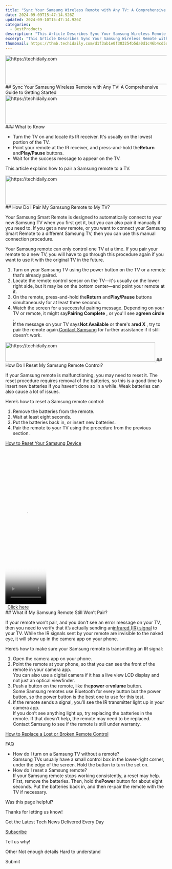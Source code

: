 ```yaml
---
title: "Sync Your Samsung Wireless Remote with Any TV: A Comprehensive Guide to Getting Started"
date: 2024-09-09T15:47:14.926Z
updated: 2024-09-10T15:47:14.926Z
categories:
  - BestProducts
description: "This Article Describes Sync Your Samsung Wireless Remote with Any TV: A Comprehensive Guide to Getting Started"
excerpt: "This Article Describes Sync Your Samsung Wireless Remote with Any TV: A Comprehensive Guide to Getting Started"
thumbnail: https://thmb.techidaily.com/d1f3ab1e0f303254b5da0d1c46b4cd5df7801fb77b72cd0a87c2f6333bdfc5bd.jpg
---
```


<!-- affiliate ads begin -->
<a href="https://appsumo.8odi.net/c/5597632/2118319/7443" target="_top" id="2118319">
  <img src="//a.impactradius-go.com/display-ad/7443-2118319" border="0" alt="https://techidaily.com" width="728" height="90"/>
</a>
<img height="0" width="0" src="https://appsumo.8odi.net/i/5597632/2118319/7443" style="position:absolute;visibility:hidden;" border="0" />
<!-- affiliate ads end -->
## Sync Your Samsung Wireless Remote with Any TV: A Comprehensive Guide to Getting Started
<!-- affiliate ads begin -->
<a href="https://ephamedtechinc.pxf.io/c/5597632/2120863/26400?prodsku=Mercury" target="_top" id="2120863">
  <img src="//a.impactradius-go.com/display-ad/26400-2120863" border="0" alt="https://techidaily.com" width="728" height="90"/>
</a>
<img height="0" width="0" src="https://ephamedtechinc.pxf.io/i/5597632/2120863/26400?prodsku=Mercury" style="position:absolute;visibility:hidden;" border="0" />
<!-- affiliate ads end -->
### What to Know

* Turn the TV on and locate its IR receiver. It's usually on the lowest portion of the TV.
* Point your remote at the IR receiver, and press-and-hold the**Return** and**Play/Pause** buttons.
* Wait for the success message to appear on the TV.

 This article explains how to pair a Samsung remote to a TV.

<!-- affiliate ads begin -->
<a href="https://unicoeye.pxf.io/c/5597632/2134239/18498" target="_top" id="2134239">
  <img src="//a.impactradius-go.com/display-ad/18498-2134239" border="0" alt="https://techidaily.com" width="721" height="90"/>
</a>
<img height="0" width="0" src="https://unicoeye.pxf.io/i/5597632/2134239/18498" style="position:absolute;visibility:hidden;" border="0" />
<!-- affiliate ads end -->
## How Do I Pair My Samsung Remote to My TV?

 Your Samsung Smart Remote is designed to automatically connect to your new Samsung TV when you first get it, but you can also pair it manually if you need to. If you get a new remote, or you want to connect your Samsung Smart Remote to a different Samsung TV, then you can use this manual connection procedure.  

 Your Samsung remote can only control one TV at a time. If you pair your remote to a new TV, you will have to go through this procedure again if you want to use it with the original TV in the future.

1. Turn on your Samsung TV using the power button on the TV or a remote that’s already paired.
2. Locate the remote control sensor on the TV—it's usually on the lower right side, but it may be on the bottom center—and point your remote at it.
3. On the remote, press-and-hold the**Return** and**Play/Pause** buttons simultaneously for at least three seconds.
4. Watch the screen for a successful pairing message. Depending on your TV or remote, it might say**Pairing Complete** , or you'll see a**green circle** .  
 If the message on your TV says**Not Available** or there's a**red X** , try to pair the remote again.[Contact Samsung](https://shop-links.co/link/?exclusive=1&publisher_slug=itechdaily19598&url=https%3A%2F%2Fwww.samsung.com%2Fus%2Fsupport%2Fcontact%2F) for further assistance if it still doesn’t work.

<!-- affiliate ads begin -->
<a href="https://aligracehair.sjv.io/c/5597632/2115936/19272" target="_top" id="2115936">
  <img src="//a.impactradius-go.com/display-ad/19272-2115936" border="0" alt="https://techidaily.com" width="468" height="60"/>
</a>
<img height="0" width="0" src="https://aligracehair.sjv.io/i/5597632/2115936/19272" style="position:absolute;visibility:hidden;" border="0" />
<!-- affiliate ads end -->
## How Do I Reset My Samsung Remote Control?

 If your Samsung remote is malfunctioning, you may need to reset it. The reset procedure requires removal of the batteries, so this is a good time to insert new batteries if you haven’t done so in a while. Weak batteries can also cause a lot of issues.

 Here’s how to reset a Samsung remote control:  

1. Remove the batteries from the remote.
2. Wait at least eight seconds.
3. Put the batteries back in, or insert new batteries.
4. Pair the remote to your TV using the procedure from the previous section.

[How to Reset Your Samsung Device](https://www.lifewire.com/reset-samsung-device-4156933)

<!-- affiliate ads begin -->
<span id="1977028">
					<video width="128" height="480" style="cursor:pointer"
           poster="//a.impactradius-go.com/display-clicktoplayimage/1977028.png"
           onclick="if(!this.playClicked){this.play();this.setAttribute('controls',true);this.playClicked=true;}">
	   <source src="//a.impactradius-go.com/display-ad/22993-1977028">
	   <img src="//a.impactradius-go.com/display-clicktoplayimage/1977028.png" style="border: none; height: 100%; width: 100%; object-fit: contain">
	</video>
	<div style="width:80px;text-align:center"><a href="javascript:window.open(decodeURIComponent('https%3A%2F%2Fhomestyler.sjv.io%2Fc%2F5597632%2F1977028%2F22993'), '_blank');void(0);">Click here</a></div>
</span>
<img height="0" width="0" src="https://imp.pxf.io/i/5597632/1977028/22993" style="position:absolute;visibility:hidden;" border="0" />
<!-- affiliate ads end -->
## What if My Samsung Remote Still Won’t Pair?

 If your remote won’t pair, and you don’t see an error message on your TV, then you need to verify that it’s actually sending an[infrared (IR) signal](https://www.lifewire.com/what-is-an-ir-remote-control-5194485) to your TV. While the IR signals sent by your remote are invisible to the naked eye, it will show up in the camera app on your phone.  
  
 Here’s how to make sure your Samsung remote is transmitting an IR signal:

1. Open the camera app on your phone.
2. Point the remote at your phone, so that you can see the front of the remote in your camera app.  
 You can also use a digital camera if it has a live view LCD display and not just an optical viewfinder.
3. Push a button on the remote, like the**power** or**volume** button.  
 Some Samsung remotes use Bluetooth for every button but the power button, so the power button is the best one to use for this test.
4. If the remote sends a signal, you’ll see the IR transmitter light up in your camera app.  
 If you don’t see anything light up, try replacing the batteries in the remote. If that doesn’t help, the remote may need to be replaced. Contact Samsung to see if the remote is still under warranty.

[How to Replace a Lost or Broken Remote Control](https://www.lifewire.com/replace-remote-control-3276136)

 FAQ

* How do I turn on a Samsung TV without a remote?  
 Samsung TVs usually have a small control box in the lower-right corner, under the edge of the screen. Hold the button to turn the set on.
* How do I reset a Samsung remote?  
 If your Samsung remote stops working consistently, a reset may help. First, remove the batteries. Then, hold the**Power** button for about eight seconds. Put the batteries back in, and then re-pair the remote with the TV if necessary.

Was this page helpful?

Thanks for letting us know!

 Get the Latest Tech News Delivered Every Day

[Subscribe](https://www.lifewire.com/#)

Tell us why!

 Other  Not enough details  Hard to understand

 Submit

<ins class="adsbygoogle"
     style="display:block"
     data-ad-format="autorelaxed"
     data-ad-client="ca-pub-7571918770474297"
     data-ad-slot="1223367746"></ins>



<ins class="adsbygoogle"
     style="display:block"
     data-ad-client="ca-pub-7571918770474297"
     data-ad-slot="8358498916"
     data-ad-format="auto"
     data-full-width-responsive="true"></ins>


